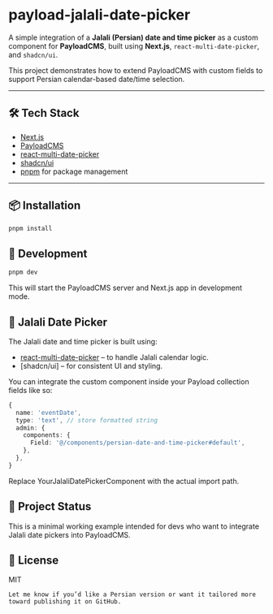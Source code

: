 # payload-jalali-date-picker

A simple integration of a **Jalali (Persian) date and time picker** as a custom component for **PayloadCMS**, built using **Next.js**, `react-multi-date-picker`, and `shadcn/ui`.

This project demonstrates how to extend PayloadCMS with custom fields to support Persian calendar-based date/time selection.

---

## 🛠 Tech Stack

- [Next.js](https://nextjs.org/)
- [PayloadCMS](https://payloadcms.com/)
- [react-multi-date-picker](https://shahabyazdi.github.io/react-multi-date-picker/)
- [shadcn/ui](https://ui.shadcn.com/)
- [pnpm](https://pnpm.io/) for package management

---

## 📦 Installation

```bash
pnpm install
```

## 🚀 Development

```bash
pnpm dev
```
This will start the PayloadCMS server and Next.js app in development mode.

## 📅 Jalali Date Picker

The Jalali date and time picker is built using:

- [react-multi-date-picker](https://www.npmjs.com/package/react-multi-date-picker) – to handle Jalali calendar logic.
- [shadcn/ui] – for consistent UI and styling.

You can integrate the custom component inside your Payload collection fields like so:
```ts
{
  name: 'eventDate',
  type: 'text', // store formatted string
  admin: {
    components: {
      Field: '@/components/persian-date-and-time-picker#default',
    },
  },
}
```
Replace YourJalaliDatePickerComponent with the actual import path.

## 📁 Project Status

This is a minimal working example intended for devs who want to integrate Jalali date pickers into PayloadCMS.

## 📄 License

MIT
```vbnet
Let me know if you’d like a Persian version or want it tailored more toward publishing it on GitHub.
```
